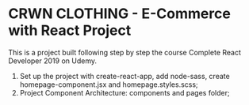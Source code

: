 # CRWN CLOTHING - E-Commerce with React Project

This is a project built following step by step the course Complete React Developer 2019 on Udemy.

1. Set up the project with create-react-app, add node-sass, create homepage-component.jsx and homepage.styles.scss;
2. Project Component Architecture: components and pages folder;
